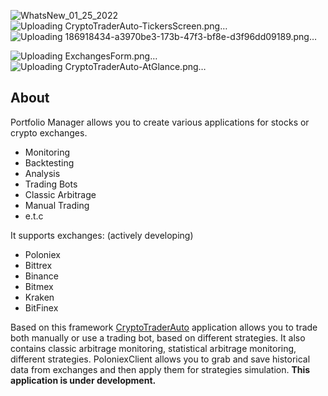 ![WhatsNew_01_25_2022](https://github.com/sebastianroces/Portfolio-Manager-Stocks-and-commodities/assets/137846123/be1d9c0d-5bea-453d-a152-34666b021f57)
![Uploading CryptoTraderAuto-TickersScreen.png…]()
![Uploading 186918434-a3970be3-173b-47f3-bf8e-d3f96dd09189.png…]()

![Uploading ExchangesForm.png…]()
![Uploading CryptoTraderAuto-AtGlance.png…]()

## About 
Portfolio Manager allows you to create various applications for stocks or crypto exchanges.
* Monitoring
* Backtesting
* Analysis
* Trading Bots
* Classic Arbitrage
* Manual Trading
* e.t.c

It supports exchanges: (actively developing)
* Poloniex
* Bittrex
* Binance
* Bitmex
* Kraken
* BitFinex

Based on this framework [CryptoTraderAuto](https://github.com/ArsenAbazian/CryptoTradingFramework/wiki/CryptoTraderAuto) application allows you to trade both manually or use a trading bot, based on different strategies. It also contains classic arbitrage monitoring, statistical arbitrage monitoring, different strategies. PoloniexClient allows you to grab and save historical data from exchanges and then apply them for strategies simulation. **This application is under development.**


